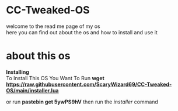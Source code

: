 # CC-Tweaked-OS

welcome to the read me page of my os  
here you can find out about the os and how to install and use it

# about this os
**Installing**  
To Install This OS You Want To Run **wget https://raw.githubusercontent.com/ScaryWizard69/CC-Tweaked-OS/main/installer.lua**  

or run **pastebin get 5ywPS9hV**
then run the *installer* command